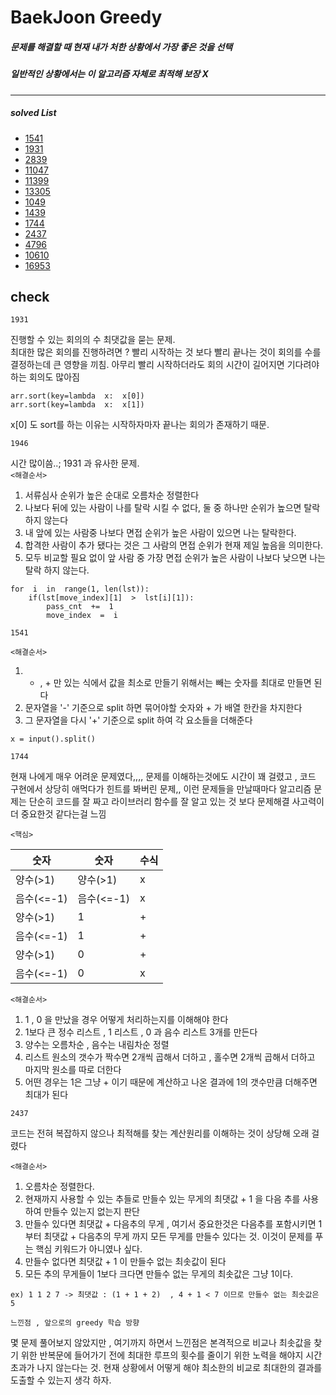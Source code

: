 # BaekJoon Greedy


#####  문제를 해결할 때 현재 내가 처한 상황에서 가장 좋은 것을 선택
##### 일반적인 상황에서는 이 알고리즘 자체로 최적해 보장 X 
***

##### solved List
* [1541](https://www.acmicpc.net/problem/1541)
* [1931](https://www.acmicpc.net/problem/1931)
* [2839](https://www.acmicpc.net/problem/2839)
* [11047](https://www.acmicpc.net/problem/11047)
* [11399](https://www.acmicpc.net/problem/11399)
* [13305](https://www.acmicpc.net/problem/13305)
* [1049](https://www.acmicpc.net/problem/1049)
* [1439](https://www.acmicpc.net/problem/1439)
* [1744](https://www.acmicpc.net/problem/1744)
* [2437](https://www.acmicpc.net/problem/2437)
* [4796](https://www.acmicpc.net/problem/4796)
* [10610](https://www.acmicpc.net/problem/10610)
* [16953](https://www.acmicpc.net/problem/16953)


## check 
`1931`

진행할 수 있는 회의의 수 최댓값을 묻는 문제. <br /> 
최대한 많은 회의를 진행하려면 ? 빨리 시작하는 것 보다 빨리 끝나는 것이 회의를 수를 결정하는데 큰 영향을 끼침. 아무리 빨리 시작하더라도 회의 시간이 길어지면 기다려야 하는 회의도 많아짐
```
arr.sort(key=lambda  x:  x[0])
arr.sort(key=lambda  x:  x[1])
```
x[0] 도 sort를 하는 이유는 시작하자마자 끝나는 회의가 존재하기 때문.

`1946`

시간 많이씀..;
1931 과 유사한 문제. <br />
`<해결순서>`
1. 서류심사 순위가 높은 순대로 오름차순 정렬한다
2. 나보다 뒤에 있는 사람이 나를 탈락 시킬 수 없다, 둘 중 하나만 순위가 높으면 탈락하지 않는다
3. 내 앞에 있는 사람중 나보다 면접 순위가 높은 사람이 있으면 나는 탈락한다.
4. 합격한 사람이 추가 됐다는 것은 그 사람의 면접 순위가 현재 제일 높음을 의미한다.  
5. 모두 비교할 필요 없이 앞 사람 중 가장 면접 순위가 높은 사람이 나보다 낮으면 나는 탈락 하지 않는다.

```
for  i  in  range(1, len(lst)):
	if(lst[move_index][1]  >  lst[i][1]):
		pass_cnt  +=  1
		move_index  =  i
```

`1541`

`<해결순서>`
1. - , + 만 있는 식에서 값을 최소로 만들기 위해서는 빼는 숫자를 최대로 만들면 된다
2. 문자열을 '-' 기준으로 split 하면 묶어야할 숫자와 + 가 배열 한칸을 차지한다
3. 그 문자열을 다시 '+' 기준으로 split 하여 각 요소들을 더해준다

```
x = input().split()
```

`1744`

현재 나에게 매우 어려운 문제였다,,,, 문제를 이해하는것에도 시간이 꽤 걸렸고 , 코드 구현에서 상당히 애먹다가 힌트를 봐버린 문제,,
이런 문제들을 만날때마다 알고리즘 문제는 단순히 코드를 잘 짜고 라이브러리 함수를 잘 알고 있는 것 보다 문제해결 사고력이 더 중요한것 같다는걸 느낌

`<핵심>`

|숫자|숫자|수식|
|--|--|--|
|양수(>1)|양수(>1)|x
|음수(<=-1)|음수(<=-1)|x
|양수(>1)|1|+
|음수(<=-1)|1|+
|양수(>1)|0|+
|음수(<=-1)|0|x

`<해결순서>`
1. 1 , 0 을 만났을 경우 어떻게 처리하는지를 이해해야 한다
2. 1보다 큰 정수 리스트 , 1 리스트 , 0 과 음수 리스트 3개를 만든다
3. 양수는 오름차순 , 음수는 내림차순 정렬
4. 리스트 원소의 갯수가 짝수면 2개씩 곱해서 더하고 , 홀수면 2개씩 곱해서 더하고 마지막 원소를 따로 더한다
5. 어떤 경우는 1은 그냥 + 이기 때문에 계산하고 나온 결과에 1의 갯수만큼 더해주면 최대가 된다

`2437`

코드는 전혀 복잡하지 않으나 최적해를 찾는 계산원리를 이해하는 것이 상당해 오래 걸렸다

`<해결순서>`
1. 오름차순 정렬한다. 
2. 현재까지 사용할 수 있는 추들로 만들수 있는 무게의 최댓값 + 1 을 다음 추를 사용하여 만들수 있는지 없는지 판단
3. 만들수 있다면 최댓값 + 다음추의 무게 , 여기서 중요한것은 다음추를 포함시키면 1 부터 최댓값 + 다음추의 무게 까지 모든 무게를 만들수 있다는 것. 이것이 문제를 푸는 핵심 키워드가 아니였나 싶다.
4. 만들수 없다면 최댓값 + 1 이 만들수 없는 최솟값이 된다
5. 모든 추의 무게들이 1보다 크다면 만들수 없는 무게의 최솟값은 그냥 1이다.

`ex) 1 1 2 7 -> 최댓값 : (1 + 1 + 2)  , 4 + 1 < 7 이므로 만들수 없는 최솟값은 5 `


`느낀점 , 앞으로의 greedy 학습 방향`

몇 문제 풀어보지 않았지만 , 여기까지 하면서 느낀점은 본격적으로 비교나 최솟값을 찾기 위한 반복문에 들어가기 전에 최대한 루프의 횟수를 줄이기 위한 노력을 해야지 시간초과가 나지 않는다는 것. 현재 상황에서 어떻게 해야 최소한의 비교로 최대한의 결과를 도출할 수 있는지 생각 하자.

